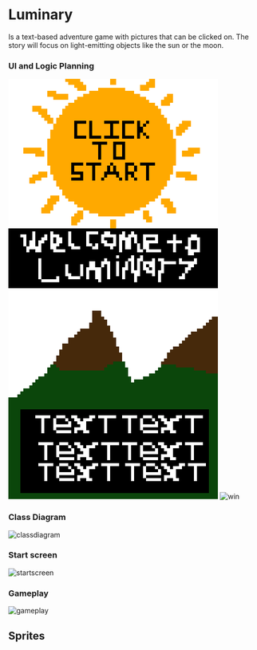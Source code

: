 # Luminary
Is a text-based adventure game with pictures that can be clicked on. The story will focus on light-emitting objects like the sun or the moon.
### UI and Logic Planning
![start](https://github.com/Ethankest/Individual-project/blob/main/images/FrontGUI.png)
![gameplay](https://github.com/Ethankest/Individual-project/blob/main/images/New%20Piskel-1.png.png)
![win]()
### Class Diagram
![classdiagram]()
### Start screen
![startscreen]()
### Gameplay
![gameplay]()
## Sprites
